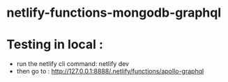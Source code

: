 # netlify-functions-mongodb-graphql

# Testing in local :

- run the netlify cli command: netlify dev
- then go to : http://127.0.0.1:8888/.netlify/functions/apollo-graphql
